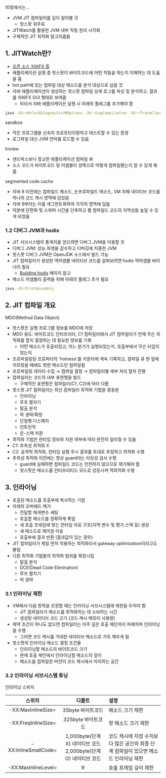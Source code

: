 10장에서는...

- JVM JIT 컴파일러를 깊이 알아볼 것
  - 핫스팟 위주로
- JITWatch를 활용한 JVM 내부 작동 원리 시각화
- 구체적인 JIT 최적화 알고리즘들


## 1. JITWatch란?

- [오픈 소스 자바FX 툴](https://github.com/AdoptOpenJDK/jitwatch)
- 애플리케이션 실행 중 핫스팟이 바이트코드에 어떤 작동을 하는지 이해하는 데 도움을 줌
- hot path에 있는 컴파일 대상 메소드를 분석 대상으로 삼을 것
- 자바 애플리케이션이 생성하는 핫스팟 컴파일 상세 로그를 파싱 및 분석하고, 결과를 자바FX GUI 형태로 보여줌
  - 따라서 자바 애플리케이션 실행 시 아래의 플래그를 추가해야 함

```bash
java -XX:+UnlockDiagnosticVMOptions -XX:+LogCompilation -XX:+TraceClassLoading -jar myapp.jar
```

sandbox

- 작은 프로그램을 신속히 프로토타이핑하고 테스트할 수 있는 환경
- 로그파일 대신 JVM 언어를 로드할 수 있음

triview

- 샌드박스보다 정교한 애플리케이션 컴파일 뷰
- 소스 코드가 바이트코드 및 어셈블리 양쪽으로 어떻게 컴파일됐는지 알 수 있게 해줌

segmented code cache

- 자바 8 이전에는 컴파일드 메소드, 논프로파일드 메소드, VM 자체 네이티브 코드를 하나의 코드 캐시 영역에 담았음
- 자바 9부터는 이를 세그먼트화하여 각각의 영역에 담음
- 덕분에 단편화 및 스위퍼 시간을 단축하고 풀 컴파일드 코드의 지역성을 높일 수 있게 되었음

### 1.2 디버그 JVM과 hsdis

- JIT 서브시스템의 통게치를 얻으려면 디버그 JVM을 이용할 것
- 디버그 JVM: 성능 희생을 감수하고 디버깅에 치중한 JVM
- 핫스팟 디버그 JVM은 OpenJDK 소스에서 빌드 가능
- JIT 컴파일러가 생성한 역어셈블 네이티브 코드를 살펴보려면 hsdis 역어셈블 바이너리 필요
  - [Building hsdis](https://github.com/AdoptOpenJDK/jitwatch/wiki/Building-hsdis) 페이지 참고
- 메소드 어셈블리 출력을 위해 아래의 플래그 추가 필요

```bash
java -XX:PrintAssembly
```

## 2. JIT 컴파일 개요

MDO(Method Data Object)

- 핫스팟은 실행 프로그램 정보를 MDO에 저장
- MDO 용도: 바이트코드 인터프리터, C1 컴파일러에서 JIT 컴파일러가 언제 무슨 최적화를 할지 결정하는 데 필요한 정보를 기록
  - 어떤 메소드가 호출되었고, 어느 분기가 실행되었는지, 호출부에서 무슨 타입이었는지
- 프로파일링된 프로퍼티의 'hotness'를 카운터에 계속 기록하고, 컴파일 큐 맨 앞에 이르렀을 때에도 핫한 메소드만 컴파일됨
- 프로파일링 데이터 수집 → 컴파일 결정 → 컴파일러별 세부 처리 절차 진행
- 컴파일러는 코드의 내부 표현형을 빌드
  - 구체적인 표현형은 컴파일러(C1, C2)에 따라 다름
- 핫스팟 JIT 컴파일러는 최신 컴파일러 최적화 기법을 총동원
  - 인라이닝
  - 루프 펼치기
  - 탈출 분석
  - 락 생략/확장
  - 단일형 디스패치
  - 인트린직
  - 온-스택 치환
- 최적화 기법은 런타임 정보와 지원 여부에 따라 완전히 달라질 수 있음
- C1: 추측성 최적화 X
- C2: 공격적 최적화, 런타임 실행 주시 결과를 토대로 추정하고 최적화 수행
- 추측성 최적화 이전에는 항상 guard라는 타당성 검사 수행
  - guard에 실패하면 컴파일드 코드는 안전하지 않으므로 제거해야 함
  - 핫스팟은 메소드를 인터프리티드 모드로 강등시켜 역최적화 수행

## 3. 인라이닝

- 호출된 메소드를 호출부에 복사하는 기법
- 아래의 오버헤드 제거
  - 전달할 매개변수 세팅
  - 호출할 메소드를 정확하게 룩업
  - 새 호출 프레임에 맞는 런타임 자료 구조(지역 변수 및 평가 스택 등) 생성
  - 새 메소드로 제어권 이송
  - 호출부에 결과 반환 (결과값이 있는 경우)
- JIT 컴파일러가 제일 먼저 적용하는 최적화라서 gateway optimization이라고도 불림
- 다른 최적화 기법들의 최적화 범위를 확장시킴
  - 탈출 분석
  - DCE(Dead Code Elimination)
  - 루프 펼치기
  - 락 생략

### 3.1 인라이닝 제한

- VM에서 다음 항목을 조정할 때는 인라이닝 서브시스템에 제한을 두어야 함
  - JIT 컴파일러가 메소드를 최적화하는 데 소비하는 시간
  - 생성된 네이티브 코드 크기 (코드 캐시 메모리 사용량)
- 제약 조건이 하나도 없으면 컴파일러는 아주 깊은 호출 체인까지 파헤치며 인라이닝을 수행
  - 그러면 코드 캐시를 거대한 네이티브 메소드로 가득 채우게 됨
- 핫스팟의 인라이닝 메소드 결정 조건들
  - 인라이닝할 메소드의 바이트코드 크기
  - 현재 호출 체인에서 인라이닝할 메소드의 깊이
  - 메소드를 컴파일한 버전이 코드 캐시에서 차지하는 공간

### 3.2 인라이닝 서브시스템 튜닝

인라이닝 스위치

| 스위치 | 디폴트 | 설명 |
| :--: | :--: | :-- |
| -XX:MaxInlineSize=<n> | 35byte 바이트코드 | 메소드 크기 제한 |
| -XX:FreqInlineSize=<n> | 325byte 바이트코드 | 핫 메소드 크기 제한 |
| -XX:InlineSmallCode=<n> | 1,000byte(단계 X) 네이티브 코드<br>2,000byte(단계 O) 네이티브 코드 | 코드 캐시에 지정 수치보다 많은 공간의 최종 단계 컴파일이 있으면 메소드 인라이닝 제한 |
| -XX:MaxInlineLevel=<n> | 9 | 호출 프레임 깊이 제한 |
